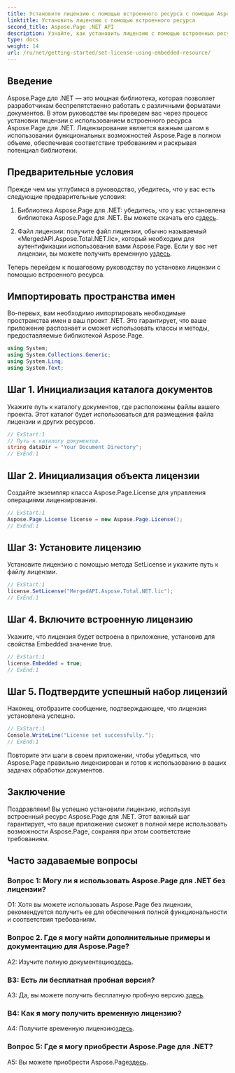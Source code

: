 ```yaml
---
title: Установите лицензию с помощью встроенного ресурса с помощью Aspose.Page для .NET
linktitle: Установить лицензию с помощью встроенного ресурса
second_title: Aspose.Page .NET API
description: Узнайте, как установить лицензию с помощью встроенных ресурсов с помощью Aspose.Page для .NET. Обеспечьте соблюдение требований и раскройте весь потенциал обработки документов.
type: docs
weight: 14
url: /ru/net/getting-started/set-license-using-embedded-resource/
---
```

## Введение

Aspose.Page для .NET — это мощная библиотека, которая позволяет разработчикам беспрепятственно работать с различными форматами документов. В этом руководстве мы проведем вас через процесс установки лицензии с использованием встроенного ресурса Aspose.Page для .NET. Лицензирование является важным шагом в использовании функциональных возможностей Aspose.Page в полном объеме, обеспечивая соответствие требованиям и раскрывая потенциал библиотеки.

## Предварительные условия

Прежде чем мы углубимся в руководство, убедитесь, что у вас есть следующие предварительные условия:

1. Библиотека Aspose.Page для .NET: убедитесь, что у вас установлена библиотека Aspose.Page для .NET. Вы можете скачать его с[здесь](https://releases.aspose.com/page/net/).

2.  Файл лицензии: получите файл лицензии, обычно называемый «MergedAPI.Aspose.Total.NET.lic», который необходим для аутентификации использования вами Aspose.Page. Если у вас нет лицензии, вы можете получить временную у[здесь](https://purchase.aspose.com/temporary-license/).

Теперь перейдем к пошаговому руководству по установке лицензии с помощью встроенного ресурса.

## Импортировать пространства имен

Во-первых, вам необходимо импортировать необходимые пространства имен в ваш проект .NET. Это гарантирует, что ваше приложение распознает и сможет использовать классы и методы, предоставляемые библиотекой Aspose.Page.

```csharp
using System;
using System.Collections.Generic;
using System.Linq;
using System.Text;
```

## Шаг 1. Инициализация каталога документов

Укажите путь к каталогу документов, где расположены файлы вашего проекта. Этот каталог будет использоваться для размещения файла лицензии и других ресурсов.

```csharp
// ExStart:1
// Путь к каталогу документов.
string dataDir = "Your Document Directory";
// ExEnd:1
```

## Шаг 2. Инициализация объекта лицензии

Создайте экземпляр класса Aspose.Page.License для управления операциями лицензирования.

```csharp
// ExStart:1
Aspose.Page.License license = new Aspose.Page.License();
// ExEnd:1
```

## Шаг 3: Установите лицензию

Установите лицензию с помощью метода SetLicense и укажите путь к файлу лицензии.

```csharp
// ExStart:1
license.SetLicense("MergedAPI.Aspose.Total.NET.lic");
// ExEnd:1
```

## Шаг 4. Включите встроенную лицензию

Укажите, что лицензия будет встроена в приложение, установив для свойства Embedded значение true.

```csharp
// ExStart:1
license.Embedded = true;
// ExEnd:1
```

## Шаг 5. Подтвердите успешный набор лицензий

Наконец, отобразите сообщение, подтверждающее, что лицензия установлена успешно.

```csharp
// ExStart:1
Console.WriteLine("License set successfully.");
// ExEnd:1
```

Повторите эти шаги в своем приложении, чтобы убедиться, что Aspose.Page правильно лицензирован и готов к использованию в ваших задачах обработки документов.

## Заключение

Поздравляем! Вы успешно установили лицензию, используя встроенный ресурс Aspose.Page для .NET. Этот важный шаг гарантирует, что ваше приложение сможет в полной мере использовать возможности Aspose.Page, сохраняя при этом соответствие требованиям.

## Часто задаваемые вопросы

### Вопрос 1: Могу ли я использовать Aspose.Page для .NET без лицензии?

О1: Хотя вы можете использовать Aspose.Page без лицензии, рекомендуется получить ее для обеспечения полной функциональности и соответствия требованиям.

### Вопрос 2. Где я могу найти дополнительные примеры и документацию для Aspose.Page?

 A2: Изучите полную документацию[здесь](https://reference.aspose.com/page/net/).

### В3: Есть ли бесплатная пробная версия?

 A3: Да, вы можете получить бесплатную пробную версию.[здесь](https://releases.aspose.com/).

### В4: Как я могу получить временную лицензию?

 A4: Получите временную лицензию[здесь](https://purchase.aspose.com/temporary-license/).

### Вопрос 5: Где я могу приобрести Aspose.Page для .NET?

 A5: Вы можете приобрести Aspose.Page[здесь](https://purchase.aspose.com/buy).